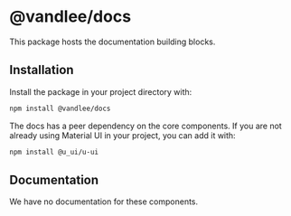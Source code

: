 # @vandlee/docs

This package hosts the documentation building blocks.

## Installation

Install the package in your project directory with:

<!-- #default-branch-switch -->

```bash
npm install @vandlee/docs
```

The docs has a peer dependency on the core components.
If you are not already using Material UI in your project, you can add it with:

<!-- #default-branch-switch -->

```bash
npm install @u_ui/u-ui
```

## Documentation

We have no documentation for these components.
